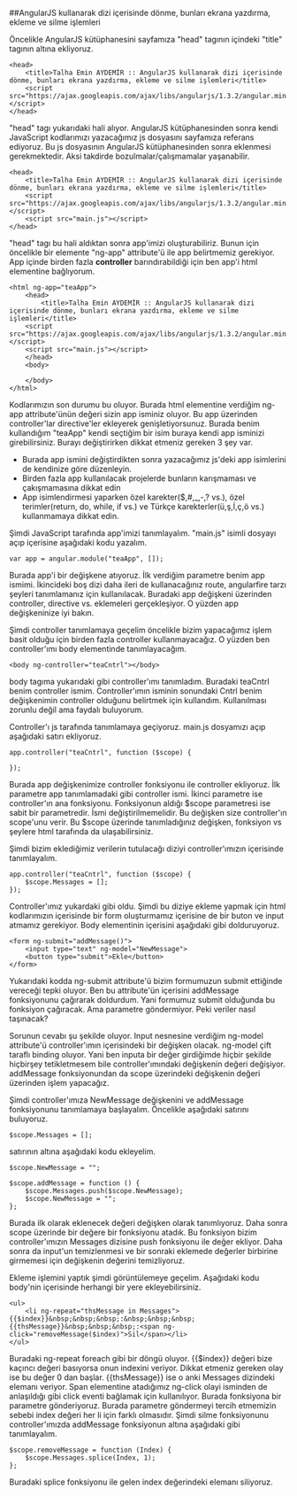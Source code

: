 ##AngularJS kullanarak dizi içerisinde dönme, bunları ekrana yazdırma, ekleme ve silme işlemleri

Öncelikle AngularJS kütüphanesini sayfamıza "head" tagının içindeki "title" tagının altına ekliyoruz.


    <head>
    	<title>Talha Emin AYDEMİR :: AngularJS kullanarak dizi içerisinde dönme, bunları ekrana yazdırma, ekleme ve silme işlemleri</title>
		<script src="https://ajax.googleapis.com/ajax/libs/angularjs/1.3.2/angular.min.js"></script>
    </head>

"head" tagı yukarıdaki hali alıyor. AngularJS kütüphanesinden sonra kendi JavaScript kodlarımızı yazacağımız js dosyasını sayfamıza referans ediyoruz.
Bu js dosyasının AngularJS kütüphanesinden sonra eklenmesi gerekmektedir. Aksi takdirde bozulmalar/çalışmamalar yaşanabilir.

	<head>
		<title>Talha Emin AYDEMİR :: AngularJS kullanarak dizi içerisinde dönme, bunları ekrana yazdırma, ekleme ve silme işlemleri</title>
        <script src="https://ajax.googleapis.com/ajax/libs/angularjs/1.3.2/angular.min.js"></script>
        <script src="main.js"></script>
    </head>

"head" tagı bu hali aldıktan sonra app'imizi oluşturabiliriz.
Bunun için öncelikle bir elemente "ng-app" attribute'ü ile app belirtmemiz gerekiyor. App içinde birden fazla <strong>controller</strong> barındırabildiği için ben app'i html elementine bağlıyorum.

	<html ng-app="teaApp">
	    <head>
	    	<title>Talha Emin AYDEMİR :: AngularJS kullanarak dizi içerisinde dönme, bunları ekrana yazdırma, ekleme ve silme işlemleri</title>
        <script src="https://ajax.googleapis.com/ajax/libs/angularjs/1.3.2/angular.min.js"></script>
        <script src="main.js"></script>
	    </head>
	    <body>

	    </body>
	</html>

Kodlarımızın son durumu bu oluyor. Burada html elementine verdiğim ng-app attribute'ünün değeri sizin app isminiz oluyor. Bu app üzerinden controller'lar directive'ler ekleyerek genişletiyorsunuz. Burada benim kullandığım "teaApp" kendi seçtiğim bir isim buraya kendi app isminizi girebilirsiniz. Burayı değiştirirken dikkat etmeniz gereken 3 şey var.

<ul>
	<li>Burada app ismini değiştirdikten sonra yazacağımız js'deki app isimlerini de kendinize göre düzenleyin.</li>
	<li>Birden fazla app kullanılacak projelerde bunların karışmaması ve çakışmamasına dikkat edin</li>
	<li>App isimlendirmesi yaparken özel karekter($,#,_,-,? vs.), özel terimler(return, do, while, if vs.) ve Türkçe karekterler(ü,ş,İ,ç,ö vs.) kullanmamaya dikkat edin.</li>
</ul>

Şimdi JavaScript tarafında app'imizi tanımlayalım. "main.js" isimli dosyayı açıp içerisine aşağıdaki kodu yazalım.

	var app = angular.module("teaApp", []);

Burada app'i bir değişkene atıyoruz. İlk verdiğim parametre benim app ismimi. İkincideki boş dizi daha ileri de kullanacağınız route, angularfire tarzı şeyleri tanımlamanız için kullanılacak. Buradaki app değişkeni üzerinden controller, directive vs. eklemeleri gerçekleşiyor. O yüzden app değişkeninize iyi bakın.

Şimdi controller tanımlamaya geçelim öncelikle bizim yapacağımız işlem basit olduğu için birden fazla controller kullanmayacağız. O yüzden ben controller'ımı body elementinde tanımlayacağım.

	<body ng-controller="teaCntrl"></body>

body tagıma yukarıdaki gibi controller'ımı tanımladım. Buradaki teaCntrl benim controller ismim. Controller'ımın isminin sonundaki Cntrl benim değişkenimin controller olduğunu belirtmek için kullandım. Kullanılması zorunlu değil ama faydalı buluyorum.

Controller'ı js tarafında tanımlamaya geçiyoruz. main.js dosyamızı açıp aşağıdaki satırı ekliyoruz.

	app.controller("teaCntrl", function ($scope) {

	});

Burada app değişkenimize controller fonksiyonu ile controller ekliyoruz. İlk parametre app tanımlamadaki gibi controller ismi.
İkinci parametre ise controller'ın ana fonksiyonu. Fonksiyonun aldığı $scope parametresi ise sabit bir parametredir. İsmi değiştirilmemelidir. Bu değişken size controller'ın scope'unu verir. Bu $scope üzerinde tanımladığınız değişken, fonksiyon vs şeylere html tarafında da ulaşabilirsiniz. 

Şimdi bizim eklediğimiz verilerin tutulacağı diziyi controller'ımızın içerisinde tanımlayalım.

	app.controller("teaCntrl", function ($scope) {
		$scope.Messages = [];
	});

Controller'ımız yukardaki gibi oldu. Şimdi bu diziye ekleme yapmak için html kodlarımızın içerisinde bir form oluşturmamız içerisine de bir buton ve input atmamız gerekiyor.
Body elementinin içerisini aşağıdaki gibi dolduruyoruz.

	<form ng-submit="addMessage()">
        <input type="text" ng-model="NewMessage">
        <button type="submit">Ekle</button>
    </form>

Yukarıdaki kodda ng-submit attribute'ü bizim formumuzun submit ettiğinde vereceği tepki oluyor. Ben bu attribute'ün içerisini addMessage fonksiyonunu çağırarak doldurdum. Yani formumuz submit olduğunda bu fonksiyon çağıracak. Ama parametre göndermiyor. Peki veriler nasıl taşınacak?

Sorunun cevabı şu şekilde oluyor. Input nesnesine verdiğim ng-model attribute'ü controller'ımın içerisindeki bir değişken olacak. ng-model çift taraflı binding oluyor. Yani ben inputa bir değer girdiğimde hiçbir şekilde hiçbirşey tetikletmesem bile controller'ımındaki değişkenin değeri değişiyor. addMessage fonksiyonundan da scope üzerindeki değişkenin değeri üzerinden işlem yapacağız. 

Şimdi controller'ımıza NewMessage değişkenini ve addMessage fonksiyonunu tanımlamaya başlayalım. Öncelikle aşağıdaki satırını buluyoruz.

	$scope.Messages = [];

satırının altına aşağıdaki kodu ekleyelim.

	$scope.NewMessage = "";

	$scope.addMessage = function () {
        $scope.Messages.push($scope.NewMessage);
        $scope.NewMessage = "";
    };

Burada ilk olarak eklenecek değeri değişken olarak tanımlıyoruz.
Daha sonra scope üzerinde bir değere bir fonksiyonu atadık. Bu fonksiyon bizim controller'ımızın Messages dizisine push fonksiyonu ile değer ekliyor. Daha sonra da input'un temizlenmesi ve bir sonraki eklemede değerler birbirine girmemesi için değişkenin değerini temizliyoruz.

Ekleme işlemini yaptık şimdi görüntülemeye geçelim. Aşağıdaki kodu body'nin içerisinde herhangi bir yere ekleyebilirsiniz.

	<ul>
        <li ng-repeat="thsMessage in Messages">{{$index}}&nbsp;&nbsp;&nbsp;:&nbsp;&nbsp;&nbsp;{{thsMessage}}&nbsp;&nbsp;&nbsp;:<span ng-click="removeMessage($index)">Sil</span></li>
    </ul>

Buradaki ng-repeat foreach gibi bir döngü oluyor. {{$index}} değeri bize kaçıncı değeri basıyorsa onun indexini veriyor. Dikkat etmeniz gereken olay ise bu değer 0 dan başlar.
{{thsMessage}} ise o anki Messages dizindeki elemanı veriyor. Span elementine atadığımız ng-click olayi isminden de anlaşıldığı gibi click eventi bağlamak için kullanılıyor. 
Burada fonksiyona bir parametre gönderiyoruz. Burada parametre göndermeyi tercih etmemizin sebebi index değeri her li için farklı olmasıdır. Şimdi silme fonksiyonunu controller'ımızda addMessage fonksiyonun altına aşağıdaki gibi tanımlayalım.

	$scope.removeMessage = function (Index) {
        $scope.Messages.splice(Index, 1);
    };

Buradaki splice fonksiyonu ile gelen index değerindeki elemanı siliyoruz. 
